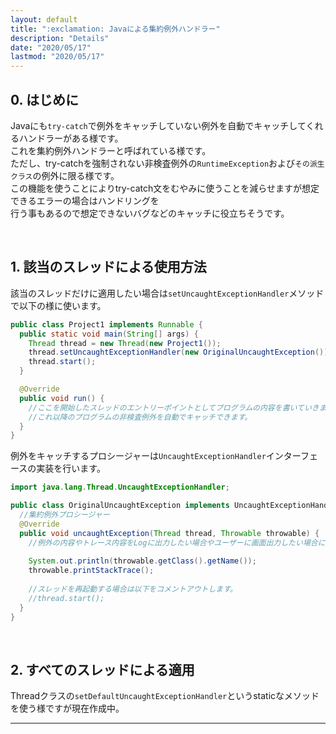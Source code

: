 ```yaml
---
layout: default
title: ":exclamation: Javaによる集約例外ハンドラー"
description: "Details"
date: "2020/05/17"
lastmod: "2020/05/17"
---
```


## 0. はじめに

Javaにも`try-catch`で例外をキャッチしていない例外を自動でキャッチしてくれるハンドラーがある様です。  
これを集約例外ハンドラーと呼ばれている様です。  
ただし、try-catchを強制されない非検査例外の`RuntimeException`および`その派生クラス`の例外に限る様です。  
この機能を使うことによりtry-catch文をむやみに使うことを減らせますが想定できるエラーの場合はハンドリングを  
行う事もあるので想定できないバグなどのキャッチに役立ちそうです。  

<br />

## 1. 該当のスレッドによる使用方法

該当のスレッドだけに適用したい場合は`setUncaughtExceptionHandler`メソッドで以下の様に使います。  

```java
public class Project1 implements Runnable {
  public static void main(String[] args) {
    Thread thread = new Thread(new Project1());
    thread.setUncaughtExceptionHandler(new OriginalUncaughtException());
    thread.start();
  }

  @Override
  public void run() {
    //ここを開始したスレッドのエントリーポイントとしてプログラムの内容を書いていきます。
    //これ以降のプログラムの非検査例外を自動でキャッチできます。
  }
}
```

例外をキャッチするプロシージャーは`UncaughtExceptionHandler`インターフェースの実装を行います。  

```java
import java.lang.Thread.UncaughtExceptionHandler;

public class OriginalUncaughtException implements UncaughtExceptionHandler {
  //集約例外プロシージャー
  @Override
  public void uncaughtException(Thread thread, Throwable throwable) {
    //例外の内容やトレース内容をLogに出力したい場合やユーザーに画面出力したい場合にここへ書きます。
    
    System.out.println(throwable.getClass().getName());
    throwable.printStackTrace();
    
    //スレッドを再起動する場合は以下をコメントアウトします。
    //thread.start();
  }
}
```

<br />

## 2. すべてのスレッドによる適用

Threadクラスの`setDefaultUncaughtExceptionHandler`というstaticなメソッドを使う様ですが現在作成中。  

* * *
